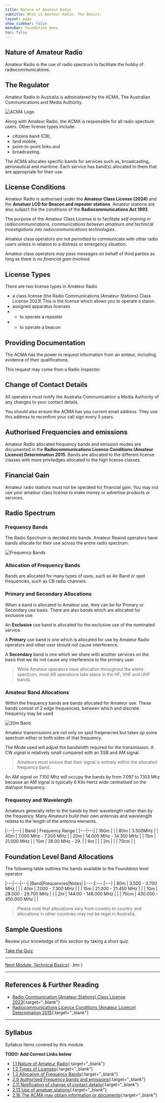 ```yaml
---
title: Nature of Amateur Radio
subtitle: What is Amateur Radio. The Basics.
layout: page
show_sidebar: false
menubar: foundation_menu
toc: false
---
```


## Nature of Amateur Radio

Amateur Radio is the use of radio spectrum to facilitate the hobby of radiocommunications.

## The Regulator

Amateur Radio in Australia is administered by the ACMA, The Australian Communications and Media Authority.

![ACMA Logo](../../assets/ACMALogo.png)

Along with Amateur Radio, the ACMA is responsible for all radio spectrum users. Other license types include:

- citizens band (CB),
- land mobile,
- point-to-point links and
- broadcasting.

The ACMA allocates specific bands for services such as, broadcasting, aeronautical and maritime. Each service has band(s) allocated to them that are appropriate for their use.

## License Conditions

Amateur Radio is authorised under the **Amateur Class License (2024)** and the **Amatuer LCD for Beacon and repeater stations**. Amateur stations are also subject the the conditions of the **Radiocommunications Act 1992**.

The purpose of the Amateur Class License is to facilitate *self-training in radiocommunications, communications between amateurs and technical investigations into radiocommunications technologies*.

Amateur class operators *are not permitted* to communicate with other radio users unless in relation to a distress or emergency situation.

Amateur class operators *may pass messages* on behalf of third parties as long as there is *no financial gain involved*.

## License Types

There are two license types in Amateur Radio

- a class license (the Radio Communications (Amateur Stations) Class License 2023) This is the license which allows you to operate a staion.
- assigned apparatus licenses
- - to operate a repeater
- - to operate a beacon

## Providing Documentation

The ACMA has the power to request information from an amteur, including evidence of their qualifications.

This request may come from a Radio inspector.

## Change of Contact Details

All operators must notify the Australia Communicatrion a Media Authority of any changes to your contact details.

You should also ensure the ACMA has you current email address. They use this address to reconfirm your call sign every 5 years.

## Authorised Frequencies and emissions

Amateur Radio allocated frequency bands and emission modes are documented in the **Radiocommunications Licence Conditions (Amateur Licence) Determination 2015**. Bands are allocated to the different license classes with more priviledges allocated to the high license classes.

## Financial Gain

Amateur radio stations must not be operated for financial gain. You may not use your amateur class license to make money or advertise products or services.

## Radio Spectrum

### Frequency Bands

The Radio Spectrum is decided into bands. Amateur Reaiod operators have bands allocate for their use across the entire radio spectrum.

![Frequency Bands](../assets/bands.jpeg)

### Allocation of Frequency Bands

Bands are allocated for many types of uses, such as Air Band or spot frequencies, such as CB radio channels.


### Primary and Secondary Allocations

When a band is allocated to Amateur use, they can be for Primary or Secondary use basis. There are also bands which are allocated for exclusive use

An **Exclusive** use band is allocated for the exclusive use of the nominated service. 

A **Primary** use band is one which is allocated for use by Amateur Radio operators and other user should not cause interference.

A **Secondary** band is one which we share with another services on the basis that we do not cause any interference to the primary user.

>While Amateur operators have allocation throughout the entire spectrum, most AR operations take place in the HF, VHF and UHF bands.

### Amateur Band Allocations

Within the frequency bands are bands allocated for Amateur use. These bands consist of 2 edge frequencies, between which and discrete frequency may be used

![20m Band](../assets/20m_band.jpeg)

Amateur transmissions are not only on spot freqenecies but takes up some spectrum either or both sides of that frequency.

The Mode used will adjust the bandwidth required for the transmission. A CW signal is relatively small compared with an SSB and AM signal.

> Amateurs must ensure that their signal is entirely within the allocated frequency band.

An AM signal on 7.100 Mhz will occupy the bands by from 7.097 to 7.103 Mhz because an AM signal is typically 6 Kilo Hertz wide centralised on the dial/spot frequency.


### Frequency and Wavelength

Amateurs generally refer to the bands by their wavelength rather than by the frequency. Many Amateurs build their own antennas and wavelength relates to the length of the antenna elements.  

|---|---|
| Band | Frequency Range |
|---|---|
| 160m | |
| 80m | 3.500MHz  |
| 40m | 7.000 MHz - 7.200 MHz |
| 20m | 14.000 MHz - 14.350 MHz |
| 15m | 21.000 MHz |
| 10m | 28.00 MHz - 29. |
| 6m | |
| 2m | |
| 70cm | |


## Foundation Level Band Allocations

The following table outlines the bands available to the Foundation level operator

|---|---|---|
|Band|Frequencies|Notes|
|:---:|:---:|---|
| 80m | 3.500 - 3.700 MHz | |
| 40m | 7.000 - 7.300 MHz | |
| 15m | 21.000 - 21.450 MHz | |
| 10m | 28.000 - 29.700 MHz | |
| 2m | 144.00 - 148.000 MHz | |
| 70cm | 430.000 - 450.000 MHz | |

>Please note that allocations vary from country to country and allocations in other countries may not be legal in Australia.



## Sample Questions

Review your knowledge of this section by taking a short quiz.

[Take the Quiz](../foundation_Nature_Quiz/)


---
  
[Next Module: Technical Basics](../technical_basics){: .btn }

---

## References & Further Reading

- [Radio Communication (Amateur Stations) Class License 2023](https://www.legislation.gov.au/F2023L01648/asmade/text){:target="_blank"}
- [Radiocommunications Licence Conditions (Amateur Licence) Determination 2015](https://www.legislation.gov.au/F2015L01113/latest/versions){:target="_blank"}

---

## Syllabus

Syllabus items covered by this module.

**TODO: Add Correct Links below**  

- [1.1 Nature of Amateur Radio](../../syllabus/){:target="_blank"}
- [1.2 Types of Licenses](../../syllabus/){:target="_blank"}
- [1.3 Allocation of Frequency Bands](../../syllabus/){:target="_blank"}
- [2.9 Authorised Frequency bands and emissions](../../syllabus/){:target="_blank"}
- [2.11 Notification of change of contact details](../../syllabus/){:target="_blank"}
- [2.13 Use of amatuer stations](../../syllabus/){:target="_blank"}
- [2.16 The ACMA may obtain information or documents](../../syllabus/){:target="_blank"}
